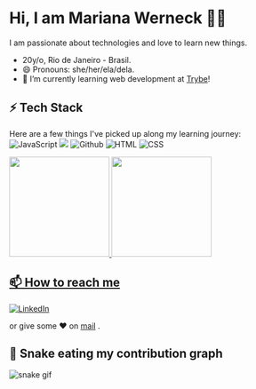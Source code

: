 # Hi, I am Mariana Werneck 👨‍💻

I am passionate about technologies and love to learn new things.
- 20y/o, Rio de Janeiro - Brasil. 
- 😄 Pronouns: she/her/ela/dela.
- 🌱 I’m currently learning web development at [Trybe](https://betrybe.com)!

## ⚡ Tech Stack

Here are a few things I've picked up along my learning journey:
 ![JavaScript](https://img.shields.io/badge/JavaScript-F7DF1E?style=for-the-badge&logo=javascript&logoColor=black) ![](https://img.shields.io/badge/git%20-%23F05033.svg?&style=for-the-badge&logo=git&logoColor=white)  ![Github](https://img.shields.io/badge/github%20-%23121011.svg?&style=for-the-badge&logo=github&logoColor=white) ![HTML](https://img.shields.io/badge/HTML5-E34F26?style=for-the-badge&logo=html5&logoColor=white) ![CSS](https://img.shields.io/badge/CSS-239120?&style=for-the-badge&logo=css3&logoColor=white)
 
   <div>
<a href="https://github.com/mariyzx">
<img height="180em" src="https://github-readme-stats.vercel.app/api/top-langs/?username=mariyzx&layout=compact&langs_count=7&theme=dracula"/>
<img height="180em" src="https://github-readme-stats.vercel.app/api?username=mariyzx&show_icons=true&theme=dracula&include_all_commits=true&count_private=true"/>
</div>
  
## 📫 How to reach me
[![LinkedIn](https://img.shields.io/badge/LinkedIn-0077B5?style=for-the-badge&logo=linkedin&logoColor=white)](https://www.linkedin.com/in/marinhomariana8/)
 
 or give some ♥ on [mail](mailto:marinhomariana8@gmail.com) .
  
## 🐍 Snake eating my contribution graph 
![snake gif](https://github.com/mariyzx/mariyzx/blob/output/github-contribution-grid-snake.gif)
